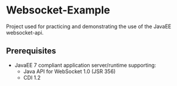 # Websocket-Example

Project used for practicing and demonstrating the use of the JavaEE websocket-api. 

## Prerequisites 
* JavaEE 7 compliant application server/runtime supporting: 
  * Java API for WebSocket 1.0 (JSR 356)
  * CDI 1.2